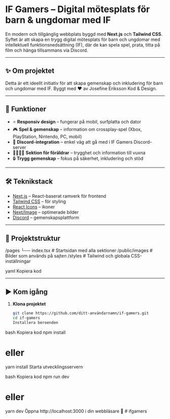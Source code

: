 # IF Gamers – Digital mötesplats för barn & ungdomar med IF

En modern och tillgänglig webbplats byggd med **Next.js** och **Tailwind CSS**.  
Syftet är att skapa en trygg digital mötesplats för barn och ungdomar med intellektuell funktionsnedsättning (IF), där de kan spela spel, prata, titta på film och hänga tillsammans via Discord.

---

## ✨ Om projektet

Detta är ett ideellt initiativ för att skapa gemenskap och inkludering för barn och ungdomar med IF.
Byggt med ❤️ av Josefine Eriksson Kod & Design.

---

## 🚀 Funktioner

- ⭐ **Responsiv design** – fungerar på mobil, surfplatta och dator
- 🎮 **Spel & gemenskap** – information om crossplay-spel (Xbox, PlayStation, Nintendo, PC, mobil)
- 💬 **Discord-integration** – enkel väg att gå med i IF Gamers Discord-server
- 👨‍👩‍👧‍👦 **Sektion för föräldrar** – trygghet och information till vuxna
- 🔒 **Trygg gemenskap** – fokus på säkerhet, inkludering och stöd

---

## 🛠️ Teknikstack

- [Next.js](https://nextjs.org/) – React-baserat ramverk för frontend
- [Tailwind CSS](https://tailwindcss.com/) – för styling
- [React Icons](https://react-icons.github.io/react-icons/) – ikoner
- [Next/Image](https://nextjs.org/docs/api-reference/next/image) – optimerade bilder
- [Discord](https://discord.com/) – gemenskapsplattform

---

## 📂 Projektstruktur

/pages
└── index.tsx # Startsidan med alla sektioner
/public/images # Bilder som används på sajten
/styles # Tailwind och globala CSS-inställningar

yaml
Kopiera kod

---

## ▶️ Kom igång

1. **Klona projektet**
   ```bash
   git clone https://github.com/ditt-användarnamn/if-gamers.git
   cd if-gamers
   Installera beroenden
   ```

bash
Kopiera kod
npm install

# eller

yarn install
Starta utvecklingsservern

bash
Kopiera kod
npm run dev

# eller

yarn dev
Öppna http://localhost:3000 i din webbläsare 🎉
#   i f g a m e r s 
 
 
